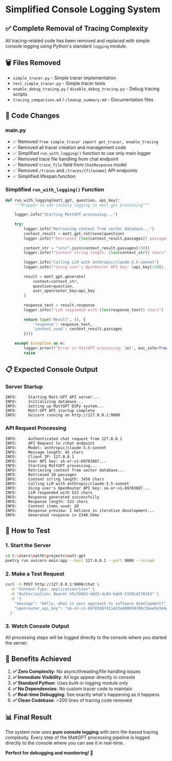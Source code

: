 # Simplified Console Logging System

## ✅ **Complete Removal of Tracing Complexity**

All tracing-related code has been removed and replaced with simple console logging using Python's standard `logging` module.

## 🗑️ **Files Removed**
- `simple_tracer.py` - Simple tracer implementation
- `test_simple_tracer.py` - Simple tracer tests
- `enable_debug_tracing.py` / `disable_debug_tracing.py` - Debug tracing scripts
- `tracing_comparison.md` / `cleanup_summary.md` - Documentation files

## 🔧 **Code Changes**

### **main.py**
- ✅ Removed `from simple_tracer import get_tracer, enable_tracing`
- ✅ Removed all tracer creation and management code
- ✅ Simplified `run_with_logging()` function to use only main logger
- ✅ Removed trace file handling from chat endpoint
- ✅ Removed `trace_file` field from `ChatResponse` model
- ✅ Removed `/traces` and `/traces/{filename}` API endpoints
- ✅ Simplified lifespan function

### **Simplified `run_with_logging()` Function**
```python
def run_with_logging(matt_gpt, question, api_key):
    """Wrapper to add console logging to matt_gpt processing"""
    
    logger.info("Starting MattGPT processing...")
    
    try:
        logger.info("Retrieving context from vector database...")
        context_result = matt_gpt.retrieve(question)
        logger.info(f"Retrieved {len(context_result.passages)} passages")
        
        context_str = "\n\n".join(context_result.passages[:50])
        logger.info(f"Context string length: {len(context_str)} chars")
        
        logger.info("Calling LLM with anthropic/claude-3.5-sonnet")
        logger.info(f"Using user's OpenRouter API key: {api_key[:20]}...")
        
        result = matt_gpt.generate(
            context=context_str,
            question=question,
            user_openrouter_key=api_key
        )
        
        response_text = result.response
        logger.info(f"LLM responded with {len(response_text)} chars")
        
        return type('Result', (), {
            'response': response_text,
            'context_used': context_result.passages
        })()
        
    except Exception as e:
        logger.error(f"Error in MattGPT processing: {e}", exc_info=True)
        raise
```

## 📋 **Expected Console Output**

### **Server Startup**
```
INFO:     Starting Matt-GPT API server...
INFO:     Initializing database...
INFO:     Setting up MattGPT DSPy system...
INFO:     Matt-GPT API startup complete
INFO:     Uvicorn running on http://127.0.0.1:9000
```

### **API Request Processing**
```
INFO:     Authenticated chat request from 127.0.0.1
INFO:     API Request to /chat endpoint
INFO:     Model: anthropic/claude-3.5-sonnet
INFO:     Message length: 45 chars
INFO:     Client IP: 127.0.0.1
INFO:     User API key: sk-or-v1-69783887...
INFO:     Starting MattGPT processing...
INFO:     Retrieving context from vector database...
INFO:     Retrieved 20 passages
INFO:     Context string length: 3456 chars
INFO:     Calling LLM with anthropic/claude-3.5-sonnet
INFO:     Using user's OpenRouter API key: sk-or-v1-69783887...
INFO:     LLM responded with 523 chars
INFO:     Response generated successfully
INFO:     Response length: 523 chars
INFO:     Context items used: 20
INFO:     Response preview: I believe in iterative development...
INFO:     Generated response in 2340.56ms
```

## 🚀 **How to Test**

### **1. Start the Server**
```bash
cd C:\Users\matth\projects\matt-gpt
poetry run uvicorn main:app --host 127.0.0.1 --port 9000 --reload
```

### **2. Make a Test Request**
```bash
curl -X POST http://127.0.0.1:9000/chat \
  -H "Content-Type: application/json" \
  -H "Authorization: Bearer 65c594b3-e0d3-4c84-bab9-5159cd170363" \
  -d '{
    "message": "Hello, what is your approach to software development?",
    "openrouter_api_key": "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"
  }'
```

### **3. Watch Console Output**
All processing steps will be logged directly to the console where you started the server.

## 🎯 **Benefits Achieved**

1. **✅ Zero Complexity**: No async/threading/file handling issues
2. **✅ Immediate Visibility**: All logs appear directly in console
3. **✅ Standard Python**: Uses built-in logging module only
4. **✅ No Dependencies**: No custom tracer code to maintain
5. **✅ Real-time Debugging**: See exactly what's happening as it happens
6. **✅ Clean Codebase**: ~200 lines of tracing code removed

## 📊 **Final Result**

The system now uses **pure console logging** with zero file-based tracing complexity. Every step of the MattGPT processing pipeline is logged directly to the console where you can see it in real-time.

**Perfect for debugging and monitoring! 🎉**